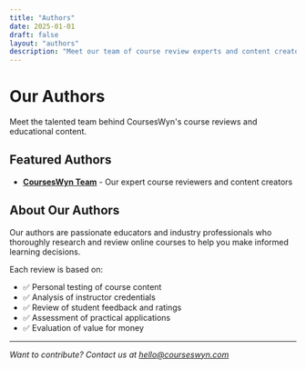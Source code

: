 ```yaml
---
title: "Authors"
date: 2025-01-01
draft: false
layout: "authors"
description: "Meet our team of course review experts and content creators at CoursesWyn."
---
```


# Our Authors

Meet the talented team behind CoursesWyn's course reviews and educational content.

## Featured Authors

- **[CoursesWyn Team](/authors/courseswyn-team/)** - Our expert course reviewers and content creators

## About Our Authors

Our authors are passionate educators and industry professionals who thoroughly research and review online courses to help you make informed learning decisions.

Each review is based on:
- ✅ Personal testing of course content
- ✅ Analysis of instructor credentials
- ✅ Review of student feedback and ratings
- ✅ Assessment of practical applications
- ✅ Evaluation of value for money

---

*Want to contribute? Contact us at [hello@courseswyn.com](mailto:hello@courseswyn.com)*
